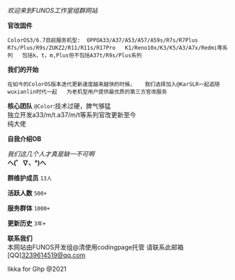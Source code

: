 *欢迎来到FUNOS工作室组群网站*

**官改固件**

``ColorOS3/6.7目前服务机型: 
OPPOA33/A37/A53/A57/A59s/R7s/R7Plus  
R7s/Plus/R9s/ZUKZ2/R11/R11s/R17Pro  
K1/Reno10x/K3/K5/A3/A7x/Redmi等系列  
包括k，t，m,Plus但不包括A37t/R9s/Plus系列``

**我们的开始**

``在如今的ColorOS版本迭代更新速度越来越快的时候，  
我们选择加入@KarSLR一起追随wuxianlin时代一起  
为老机型用户提供最优质的第三方官改服务``

**核心团队**
``@Color``:技术过硬，脾气够猛  
独立开发a33/m/t.a37/m/t等系列官改更新至今  
纯大佬


**自我介绍OB**

*我们这几个人才真是缺一不可啊*  
**へ(゜∇、°)へ**

**群维护成员**
``13人``

**活跃人数**
``500+``

**服务群体**
``1000+``

**更新历史**
``3年+``


**联系我们**  
本网站由FUNOS开发组@清使用codingpage托管
请联系此邮箱[QQ]3239614519@qq.com

likka for Ghp @2021
